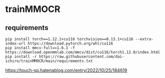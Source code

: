 # trainMMOCR

## requirements
~~~
pip install torch==1.12.1+cu116 torchvision==0.13.1+cu116 --extra-index-url https://download.pytorch.org/whl/cu116
pip install mmcv-full==1.6.1 -f https://download.openmmlab.com/mmcv/dist/cu116/torch1.12.0/index.html
pip install -r https://raw.githubusercontent.com/dai-ichiro/trainMMOCR/main/requirements.txt
~~~

https://touch-sp.hatenablog.com/entry/2022/10/25/184619
